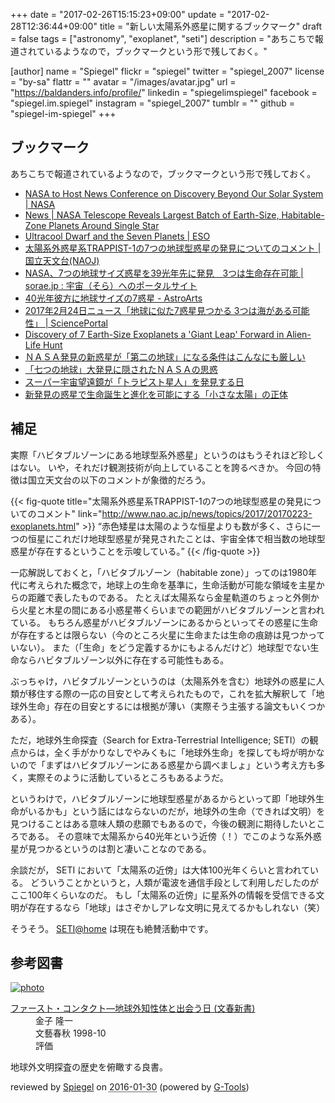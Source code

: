+++
date = "2017-02-26T15:15:23+09:00"
update = "2017-02-28T12:36:44+09:00"
title = "新しい太陽系外惑星に関するブックマーク"
draft = false
tags = ["astronomy", "exoplanet", "seti"]
description = "あちこちで報道されているようなので，ブックマークという形で残しておく。"

[author]
  name = "Spiegel"
  flickr = "spiegel"
  twitter = "spiegel_2007"
  license = "by-sa"
  flattr = ""
  avatar = "/images/avatar.jpg"
  url = "https://baldanders.info/profile/"
  linkedin = "spiegelimspiegel"
  facebook = "spiegel.im.spiegel"
  instagram = "spiegel_2007"
  tumblr = ""
  github = "spiegel-im-spiegel"
+++

## ブックマーク

あちこちで報道されているようなので，ブックマークという形で残しておく。

- [NASA to Host News Conference on Discovery Beyond Our Solar System |  NASA](https://www.nasa.gov/press-release/nasa-to-host-news-conference-on-discovery-beyond-our-solar-system)
- [News | NASA Telescope Reveals Largest Batch of Earth-Size, Habitable-Zone Planets Around Single Star](http://www.jpl.nasa.gov/news/news.php?feature=6756)
- [Ultracool Dwarf and the Seven Planets | ESO](http://www.eso.org/public/news/eso1706/)
- [太陽系外惑星系TRAPPIST-1の7つの地球型惑星の発見についてのコメント | 国立天文台(NAOJ)](http://www.nao.ac.jp/news/topics/2017/20170223-exoplanets.html)
- [NASA、7つの地球サイズ惑星を39光年先に発見　3つは生命存在可能 | sorae.jp : 宇宙（そら）へのポータルサイト](http://sorae.jp/030201/2017_02_23_nasa.html)
- [40光年彼方に地球サイズの7惑星 - AstroArts](http://www.astroarts.co.jp/article/hl/a/8976_trappist1)
- [2017年2月24日ニュース「地球に似た7惑星見つかる 3つは海がある可能性」 | SciencePortal](http://scienceportal.jst.go.jp/news/newsflash_review/newsflash/2017/02/20170224_01.html)
- [Discovery of 7 Earth-Size Exoplanets a 'Giant Leap' Forward in Alien-Life Hunt](http://www.space.com/35803-trappist-1-planets-alien-life.html)
- [ＮＡＳＡ発見の新惑星が「第二の地球」になる条件はこんなにも厳しい](http://ironna.jp/article/5870)
- [「七つの地球」大発見に隠されたＮＡＳＡの思惑](http://ironna.jp/article/5871)
- [スーパー宇宙望遠鏡が「トラピスト星人」を発見する日](http://ironna.jp/article/5874)
- [新発見の惑星で生命誕生と進化を可能にする「小さな太陽」の正体](http://ironna.jp/article/5875)

## 補足

実際「ハビタブルゾーンにある地球型系外惑星」というのはもうそれほど珍しくはない。
いや，それだけ観測技術が向上していることを誇るべきか。
今回の特徴は国立天文台の以下のコメントが象徴的だろう。

{{< fig-quote title="太陽系外惑星系TRAPPIST-1の7つの地球型惑星の発見についてのコメント" link="http://www.nao.ac.jp/news/topics/2017/20170223-exoplanets.html" >}}
<q>赤色矮星は太陽のような恒星よりも数が多く、さらに一つの恒星にこれだけ地球型惑星が発見されたことは、宇宙全体で相当数の地球型惑星が存在するということを示唆している。</q>
{{< /fig-quote >}}

一応解説しておくと，「ハビタブルゾーン（habitable zone）」ってのは1980年代に考えられた概念で，地球上の生命を基準に，生命活動が可能な領域を主星からの距離で表したものである。
たとえば太陽系なら金星軌道のちょっと外側から火星と木星の間にある小惑星帯くらいまでの範囲がハビタブルゾーンと言われている。
もちろん惑星がハビタブルゾーンにあるからといってその惑星に生命が存在するとは限らない（今のところ火星に生命または生命の痕跡は見つかっていない）。
また（「生命」をどう定義するかにもよるんだけど）地球型でない生命ならハビタブルゾーン以外に存在する可能性もある。

ぶっちゃけ，ハビタブルゾーンというのは（太陽系外を含む）地球外の惑星に人類が移住する際の一応の目安として考えられたもので，これを拡大解釈して「地球外生命」存在の目安とするには根拠が薄い（実際そう主張する論文もいくつかある）。

ただ，地球外生命探査（Search for Extra-Terrestrial Intelligence; SETI）の観点からは，全く手がかりなしでやみくもに「地球外生命」を探しても埒が明かないので「まずはハビタブルゾーンにある惑星から調べましょ」という考え方も多く，実際そのように活動しているところもあるようだ。

というわけで，ハビタブルゾーンに地球型惑星があるからといって即「地球外生命がいるかも」という話にはならないのだが，地球外の生命（できれば文明）を見つけることはある意味人類の悲願でもあるので，今後の観測に期待したいところである。
その意味で太陽系から40光年という近傍（！）でこのような系外惑星が見つかるというのは割と凄いことなのである。

余談だが， SETI において「太陽系の近傍」は大体100光年くらいと言われている。
どういうことかというと，人類が電波を通信手段として利用しだしたのがここ100年くらいなのだ。
もし「太陽系の近傍」に星系外の情報を受信できる文明が存在するなら「地球」はさぞかしアレな文明に見えてるかもしれない（笑）

そうそう。
[SETI@home](http://setiathome.ssl.berkeley.edu/) は現在も絶賛活動中です。

## 参考図書

<div class="hreview" ><a class="item url" href="https://www.amazon.co.jp/exec/obidos/ASIN/4166600044/baldandersinf-22/"><img src="https://images-fe.ssl-images-amazon.com/images/I/41GPXP2HRVL._SL160_.jpg" alt="photo" class="photo"  /></a><dl ><dt class="fn"><a class="item url" href="https://www.amazon.co.jp/exec/obidos/ASIN/4166600044/baldandersinf-22/">ファースト・コンタクト―地球外知性体と出会う日 (文春新書)</a></dt><dd>金子 隆一 </dd><dd>文藝春秋 1998-10</dd><dd>評価<abbr class="rating" title="4"><img src="https://images-fe.ssl-images-amazon.com/images/G/01/detail/stars-4-0.gif" alt="" /></abbr> </dd></dl><p class="similar"></p>
<p class="description">地球外文明探査の歴史を俯瞰する良書。</p>
<p class="gtools" >reviewed by <a href='#maker' class='reviewer'>Spiegel</a> on <abbr class="dtreviewed" title="2016-01-30">2016-01-30</abbr> (powered by <a href="http://www.goodpic.com/mt/aws/index.html" >G-Tools</a>)</p>
</div>
